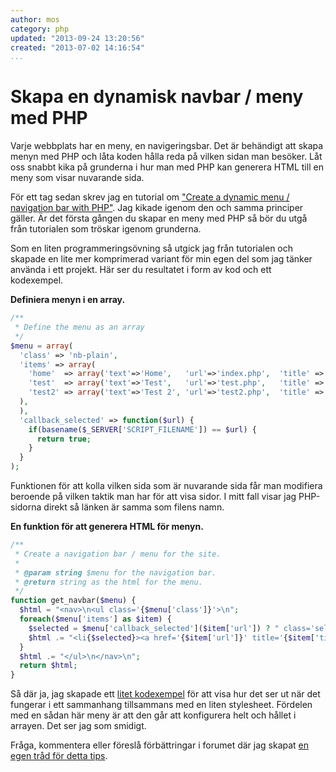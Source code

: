 ```yaml
---
author: mos
category: php
updated: "2013-09-24 13:20:56"
created: "2013-07-02 14:16:54"
...
```

Skapa en dynamisk navbar / meny med PHP
==================================

Varje webbplats har en meny, en navigeringsbar. Det är behändigt att skapa menyn med PHP och låta koden hålla reda på vilken sidan man besöker. Låt oss snabbt kika på grunderna i hur man med PHP kan generera HTML till en meny som visar nuvarande sida.

<!--more-->

För ett tag sedan skrev jag en tutorial om ["Create a dynamic menu / navigation bar with PHP"](http://dbwebb.se/kod-exempel/dynamic_php_menu/). Jag kikade igenom den och samma principer gäller. Är det första gången du skapar en meny med PHP så bör du utgå från tutorialen som tröskar igenom grunderna.

Som en liten programmeringsövning så utgick jag från tutorialen och skapade en lite mer komprimerad variant för min egen del som jag tänker använda i ett projekt. Här ser du resultatet i form av kod och ett kodexempel.

**Definiera menyn i en array.**

```php
/**
 * Define the menu as an array
 */
$menu = array(
  'class' => 'nb-plain',
  'items' => array(
    'home'  => array('text'=>'Home',   'url'=>'index.php',  'title' => 'Some title 1'),
    'test'  => array('text'=>'Test',   'url'=>'test.php',   'title' => 'Some title 2'),
    'test2' => array('text'=>'Test 2', 'url'=>'test2.php',  'title' => 'Some title 3'),
  ),
  ),
  'callback_selected' => function($url) {
    if(basename($_SERVER['SCRIPT_FILENAME']) == $url) {
      return true;
    }
  }
);
```

Funktionen för att kolla vilken sida som är nuvarande sida får man modifiera beroende på vilken taktik man har för att visa sidor. I mitt fall visar jag PHP-sidorna direkt så länken är samma som filens namn.

**En funktion för att generera HTML för menyn.**

```php
/**
 * Create a navigation bar / menu for the site.
 *
 * @param string $menu for the navigation bar.
 * @return string as the html for the menu.
 */
function get_navbar($menu) {
  $html = "<nav>\n<ul class='{$menu['class']}'>\n";
  foreach($menu['items'] as $item) {
    $selected = $menu['callback_selected']($item['url']) ? " class='selected' " : null;
    $html .= "<li{$selected}><a href='{$item['url']}' title='{$item['title']}'>{$item['text']}</a></li>\n";
  }
  $html .= "</ul>\n</nav>\n";
  return $html;
}
```

Så där ja, jag skapade ett [litet kodexempel](kod-exempel/dynamic-navbar-menu-with-php-version-2) för att visa hur det ser ut när det fungerar i ett sammanhang tillsammans med en liten stylesheet. Fördelen med en sådan här meny är att den går att konfigurera helt och hållet i arrayen. Det ser jag som smidigt.

Fråga, kommentera eller föreslå förbättringar i forumet där jag skapat [en egen tråd för detta tips](t/1355).

